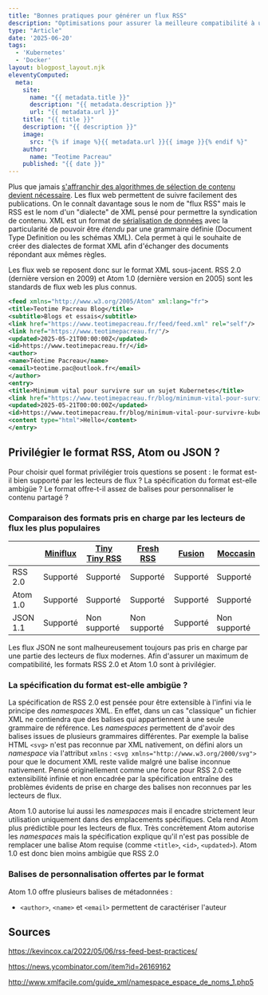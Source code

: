 ```yaml
---
title: "Bonnes pratiques pour générer un flux RSS"
description: "Optimisations pour assurer la meilleure compatibilité à un flux web"
type: "Article"
date: '2025-06-20'
tags: 
  - 'Kubernetes'
  - 'Docker'
layout: blogpost_layout.njk
eleventyComputed:
  meta:
    site:
      name: "{{ metadata.title }}"
      description: "{{ metadata.description }}"
      url: "{{ metadata.url }}"
    title: "{{ title }}"
    description: "{{ description }}"
    image:
      src: "{% if image %}{{ metadata.url }}{{ image }}{% endif %}"
    author:
      name: "Teotime Pacreau"
    published: "{{ date }}"
---
```

Plus que jamais [s'affranchir des algorithmes de sélection de contenu devient nécessaire](https://www.radiofrance.fr/franceinter/podcasts/la-terre-au-carre/la-terre-au-carre-du-mercredi-05-fevrier-2025-3233441). Les flux web permettent de suivre facilement des publications.
On le connaît davantage sous le nom de "flux RSS" mais le RSS est le nom d'un "dialecte" de XML pensé pour permettre la syndication de contenu.
XML est un format de [sérialisation de données](https://www.arthurperret.fr/cours/serialisation.html) avec la particularité de pouvoir être *étendu* par une grammaire définie (Document Type Definition ou les schémas XML). Cela permet à qui le souhaite de créer des dialectes de format XML afin d'échanger des documents répondant aux mêmes règles.

Les flux web se reposent donc sur le format XML sous-jacent. RSS 2.0 (dernière version en 2009) et Atom 1.0 (dernière version en 2005) sont les standards de flux web les plus connus.

```xml
<feed xmlns="http://www.w3.org/2005/Atom" xml:lang="fr">
<title>Teotime Pacreau Blog</title>
<subtitle>Blogs et essais</subtitle>
<link href="https://www.teotimepacreau.fr/feed/feed.xml" rel="self"/>
<link href="https://www.teotimepacreau.fr/"/>
<updated>2025-05-21T00:00:00Z</updated>
<id>https://www.teotimepacreau.fr/</id>
<author>
<name>Téotime Pacreau</name>
<email>teotime.pac@outlook.fr</email>
</author>
<entry>
<title>Minimum vital pour survivre sur un sujet Kubernetes</title>
<link href="https://www.teotimepacreau.fr/blog/minimum-vital-pour-survivre-kubernetes/"/>
<updated>2025-05-21T00:00:00Z</updated>
<id>https://www.teotimepacreau.fr/blog/minimum-vital-pour-survivre-kubernetes/</id>
<content type="html">Hello</content>
</entry>
```

## Privilégier le format RSS, Atom ou JSON ?

Pour choisir quel format privilégier trois questions se posent : le format est-il bien supporté par les lecteurs de flux ? La spécification du format est-elle ambigüe ? Le format offre-t-il assez de balises pour personnaliser le contenu partagé ?

### Comparaison des formats pris en charge par les lecteurs de flux les plus populaires

| | [Miniflux](https://miniflux.app/) | [Tiny Tiny RSS](https://tt-rss.org/) | [Fresh RSS](https://freshrss.github.io/FreshRSS/en/) | [Fusion](https://github.com/0x2E/fusion) | [Moccasin](https://github.com/rektdeckard/moccasin) |
| -- | -- | -- | -- | -- | -- |
| RSS 2.0 | Supporté | Supporté | Supporté | Supporté | Supporté |
| Atom 1.0 | Supporté | Supporté | Supporté | Supporté | Supporté |
| JSON 1.1 |  Supporté | Non supporté | Non supporté | Supporté | Non supporté |

Les flux JSON ne sont malheureusement toujours pas pris en charge par une partie des lecteurs de flux modernes. Afin d'assurer un maximum de compatibilité, les formats RSS 2.0 et Atom 1.0 sont à privilégier.

### La spécification du format est-elle ambigüe ?

La spécification de RSS 2.0 est pensée pour être extensible à l'infini via le principe des *namespaces* XML. En effet, dans un cas "classique" un fichier XML ne contiendra que des balises qui appartiennent à une seule grammaire de référence. Les *namespaces* permettent de d'avoir des balises issues de plusieurs grammaires différentes. Par exemple la balise HTML `<svg>` n'est pas reconnue par XML nativement, on défini alors un *namespace* via l'attribut `xmlns` : `<svg xmlns="http://www.w3.org/2000/svg">` pour que le document XML reste valide malgré une balise inconnue nativement.
Pensé originellement comme une force pour RSS 2.0 cette extensibilité infinie et non encadrée par la spécification entraîne des problèmes évidents de prise en charge des balises non reconnues par les lecteurs de flux.

Atom 1.0 autorise lui aussi les *namespaces* mais il encadre strictement leur utilisation uniquement dans des emplacements spécifiques. Cela rend Atom plus prédictible pour les lecteurs de flux. Très concrètement Atom autorise les *namespaces* mais la spécification explique qu'il n'est pas possible de remplacer une balise Atom requise (comme `<title>`, `<id>`, `<updated>`). Atom 1.0 est donc bien moins ambigüe que RSS 2.0

### Balises de personnalisation offertes par le format

Atom 1.0 offre plusieurs balises de métadonnées :
- `<author>`, `<name>` et `<email>` permettent de caractériser l'auteur


## Sources

<https://kevincox.ca/2022/05/06/rss-feed-best-practices/>

<https://news.ycombinator.com/item?id=26169162>

<http://www.xmlfacile.com/guide_xml/namespace_espace_de_noms_1.php5>

